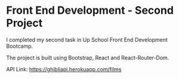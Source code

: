 # Front End Development - Second Project

I completed my second task in Up School Front End Development Bootcamp. 

The project is built using Bootstrap, React and React-Router-Dom.

API Link: https://ghibliapi.herokuapp.com/films
